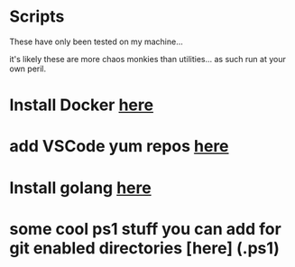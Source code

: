 # Scripts

These have only been tested on my machine...

it's likely these are more chaos monkies than utilities... as such run at your own peril.

# Install Docker [here](fedora/packages/docker/get_docker.sh)

# add VSCode yum repos [here](fedora/packages/vscode/add_vscode_repo.sh)

# Install golang [here](fedora/util/go/install_go.sh)

# some cool ps1 stuff you can add for git enabled directories [here] (.ps1)
